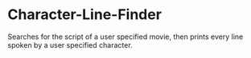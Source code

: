 # Character-Line-Finder
Searches for the script of a user specified movie, then prints every line spoken by a user specified character.
